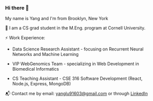 ### Hi there 👋

My name is Yang and I'm from Brooklyn, New York

🏫 I am a CS grad student in the M.Eng. program at Cornell University.

⚡ Work Experience:

* Data Science Research Assistant - focusing on Recurrent Neural Networks and Machine Learning 

* VIP WebGenomics Team - specializing in Web Development in Biomedical Informatics 
  
* CS Teaching Assistant - CSE 316 Software Development (React, Node.js, Express, MongoDB) 

📬 Contact me by email: yanglu91603@gmail.com or through [LinkedIn](https://www.linkedin.com/in/yang-lu-a47441265/)
